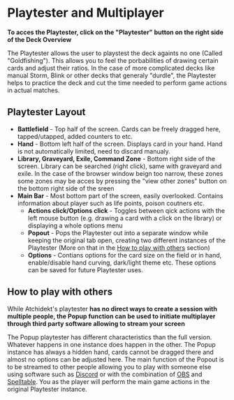 # Playtester and Multiplayer

**To acces the Playtester, click on the "Playtester" button on the right side of the Deck Overview**

The Playtester allows the user to playstest the deck againts no one (Called "Goldfishing"). This allows you to feel the porbabilities of drawing certain cards and adjust their ratios.
In the case of more complicated decks like manual Storm, Blink or other decks that generaly "durdle", the Playtester helps to practice the deck and cut the time needed to perform game actions in actual matches.

## Playtester Layout
- **Battlefield** - Top half of the screen. Cards can be freely dragged here, tapped/utapped, added counters to etc.
- **Hand** - Bottom left half of the screen. Displays card in your hand. Hand is not automatically limited, need to discard manualy.
- **Library, Graveyard, Exile, Command Zone** - Bottom right side of the screen. Library can be searched (right click), same with graveyard and exile. In the case of the browser window beign too narrow, these zones some zones may be acces by pressing the "view other zones" button on the bottom right side of the sreen
- **Main Bar** - Most bottom part of the screen, easily overlooked. Contains information about player such as life points, poison coutners etc.
    - **Actions click/Options click** - Toggles between qick actions with the left mouse button (e.g. drawing a card with a click on the library) or displaying a whole options menu
    - **Popout** - Pops the Playtester out into a separate window while keeping the original tab open, creating two different instances of the Playtester (More on that in the [How to play with others](#how-to-play-with-others) section)
    - **Options** - Contians options for the card size on the field or in hand, enable/disable hand curving, dark/light theme etc. These options can be saved for future Playtester uses.
 
## How to play with others

While Atchidekt's playtester **has no direct ways to create a session with multiple people, the Popup function can be used to initiate multiplayer through third party software allowing to stream your screen**

The Popup playtester has different characteristics than the full version. Whatever happens in one instance does happen in the other. The Popup instance has always a hidden hand, cards cannot be dragged there and almost no options can be adjusted here.
The main function of the Popout is to be streamed to other people allowing you to play with someone else using software such as [Discord](https://discord.com/) or with the combination of [OBS](https://obsproject.com/) and [Spelltable](https://spelltable.wizards.com/).
You as the player will perform the main game actions in the original Playtester instance.
